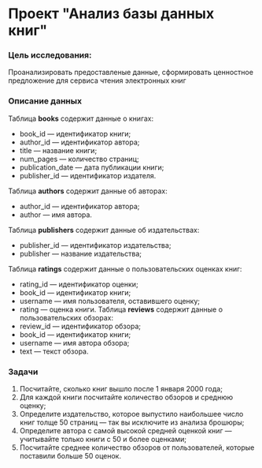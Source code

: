 # Проект "Анализ базы данных книг"

### Цель исследования:
Проанализировать предоставленые данные, сформировать ценностное предложение для сервиса чтения электронных книг

### Описание данных
Таблица **books** содержит данные о книгах:
- book_id — идентификатор книги;
- author_id — идентификатор автора;
- title — название книги;
- num_pages — количество страниц;
- publication_date — дата публикации книги;
- publisher_id — идентификатор издателя. 

Таблица **authors** содержит данные об авторах:
- author_id — идентификатор автора;
- author — имя автора. 

Таблица **publishers** содержит данные об издательствах:
- publisher_id — идентификатор издательства;
- publisher — название издательства; 

Таблица **ratings** содержит данные о пользовательских оценках книг:
- rating_id — идентификатор оценки;
- book_id — идентификатор книги;
- username — имя пользователя, оставившего оценку;
- rating — оценка книги.
Таблица **reviews** содержит данные о пользовательских обзорах:
- review_id — идентификатор обзора;
- book_id — идентификатор книги;
- username — имя автора обзора;
- text — текст обзора.

### Задачи
1. Посчитайте, сколько книг вышло после 1 января 2000 года;
2. Для каждой книги посчитайте количество обзоров и среднюю оценку;
3. Определите издательство, которое выпустило наибольшее число книг толще 50 страниц — так вы исключите из анализа брошюры;
4. Определите автора с самой высокой средней оценкой книг — учитывайте только книги с 50 и более оценками;
5. Посчитайте среднее количество обзоров от пользователей, которые поставили больше 50 оценок.

